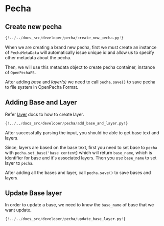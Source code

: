 # Pecha

## Create new pecha
```python
{!../../docs_src/developer/pecha/create_new_pecha.py!}
```

When we are creating a brand new pecha, first we must create an instance of `PechaMetaData` will automatically issue unique id and allow us to specify other metadata about the pecha.

Then, we will use this metadata object to create pecha container, instance of `OpenPechaFS`.

After adding *base* and *layer(s)* we need to call `pecha.save()` to save pecha to file system in OpenPecha Format.


## Adding Base and Layer

Refer [layer](layer.md) docs to how to create layer.

```python
{!../../docs_src/developer/pecha/add_base_and_layer.py!}
```

After successfully parsing the input, you should be able to get base text and layers.

Since, layers are based on the base text, first you need to set base to `pecha` with `pecha.set_base('base content`) which will return `base_name`, which is identifier for base and it's associated layers. Then you use `base_name` to set layer to `pecha`.

After adding all the bases and layer, call `pecha.save()` to save bases and layers.

## Update Base layer
In order to update a base, we need to know the `base_name` of base that we want update.

```python
{!../../docs_src/developer/pecha/update_base_layer.py!}
```
